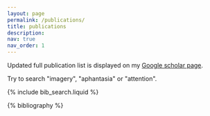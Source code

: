 ```yaml
---
layout: page
permalink: /publications/
title: publications
description:
nav: true
nav_order: 1
---
```


Updated full publication list is displayed on my  <a href="https://scholar.google.com/citations?user=yt7plBQAAAAJ&hl=en&oi=ao">Google scholar page</a>.  

Try to search "imagery", "aphantasia" or "attention".

<!-- _pages/publications.md -->

<!-- Bibsearch Feature -->

{% include bib_search.liquid %}

<div class="publications">

{% bibliography %}

</div>
